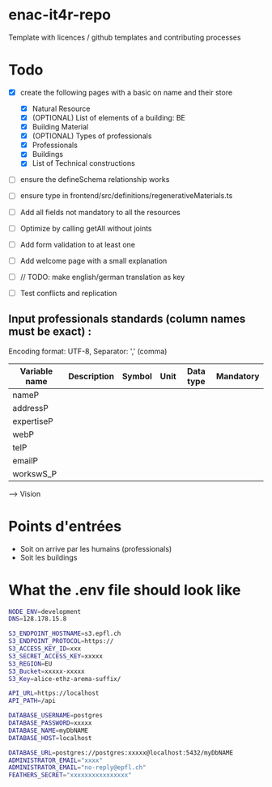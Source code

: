 # enac-it4r-repo

Template with licences / github templates and contributing processes

# Todo
- [x] create the following pages with a basic on name and their store
  - [x] Natural Resource
  - [x] (OPTIONAL) List of elements of a building: BE 
  - [x] Building Material
  - [x] (OPTIONAL) Types of professionals
  - [x] Professionals
  - [x] Buildings
  - [x] List of Technical constructions

- [ ] ensure the defineSchema relationship works
- [ ] ensure type in frontend/src/definitions/regenerativeMaterials.ts
- [ ] Add all fields not mandatory to all the resources
- [ ] Optimize by calling getAll without joints

- [ ] Add form validation to at least one
- [ ] Add welcome page with a small explanation
- [ ] // TODO: make english/german translation as key
- [ ] Test conflicts and replication

## Input professionals	standards (column names must be exact) :

Encoding format: UTF-8, Separator: ',' (comma)


| Variable name         | Description                                             | Symbol    | Unit    | Data type | Mandatory       |
| --------------------- | ------------------------------------------------------- | --------- | ------- | --------- | --------------- |
| nameP                 |                              |        |    |    |               |
| addressP                 |                              |        |    |    |               |
| expertiseP                 |                              |        |    |    |               |
| webP                 |                              |        |    |    |               |
| telP                 |                              |        |    |    |               |
| emailP                 |                              |        |    |    |               |
| workswS_P                 |                              |        |    |    |               |




--> Vision

# Points d'entrées
- Soit on arrive par les humains (professionals)
- Soit les buildings


# What the .env file should look like

```sh
NODE_ENV=development
DNS=128.178.15.8

S3_ENDPOINT_HOSTNAME=s3.epfl.ch
S3_ENDPOINT_PROTOCOL=https://
S3_ACCESS_KEY_ID=xxx
S3_SECRET_ACCESS_KEY=xxxxx
S3_REGION=EU
S3_Bucket=xxxxx-xxxxx
S3_Key=alice-ethz-arema-suffix/

API_URL=https://localhost
API_PATH=/api

DATABASE_USERNAME=postgres
DATABASE_PASSWORD=xxxxx
DATABASE_NAME=myDbNAME
DATABASE_HOST=localhost

DATABASE_URL=postgres://postgres:xxxxx@localhost:5432/myDbNAME
ADMINISTRATOR_EMAIL="xxxx"
ADMINISTRATOR_EMAIL="no-reply@epfl.ch"
FEATHERS_SECRET="xxxxxxxxxxxxxxxx"
```